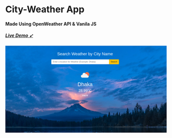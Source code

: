 # City-Weather App
<h4>Made Using OpenWeather API & Vanila JS</h4>

<h5><a href="https://cwr-city-weather.netlify.app" target="_blank">Live Demo ➹</a></h5>

<img src="img/weather-screenshot.png"/>